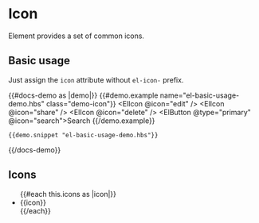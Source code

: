 <!-- markdownlint-disable MD033 -->

# Icon

Element provides a set of common icons.
## Basic usage

Just assign the `icon` attribute without `el-icon-` prefix.

{{#docs-demo as |demo|}}
    {{#demo.example name="el-basic-usage-demo.hbs" class="demo-icon"}}
        <ElIcon @icon="edit" />
        <ElIcon @icon="share" />
        <ElIcon @icon="delete" />
        <ElButton @type="primary" @icon="search">Search</ElButton>
    {{/demo.example}}

    {{demo.snippet "el-basic-usage-demo.hbs"}}

{{/docs-demo}}

## Icons

<ul class="icon-list">
    {{#each this.icons as |icon|}}
    <li>
        <span>
            <ElIcon @icon={{icon}} />
            <span class="icon-name">{{icon}}</span>
        </span>
    </li>
    {{/each}}
</ul>